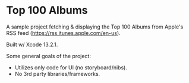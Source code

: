 # Top 100 Albums
A sample project fetching &amp; displaying the Top 100 Albums from Apple's RSS feed (https://rss.itunes.apple.com/en-us).

Built w/ Xcode 13.2.1.

Some general goals of the project:
- Utilizes only code for UI (no storyboard/nibs).
- No 3rd party libraries/frameworks.
